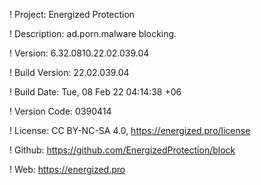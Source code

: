 ! Project: Energized Protection

! Description: ad.porn.malware blocking.

! Version: 6.32.0810.22.02.039.04

! Build Version: 22.02.039.04

! Build Date: Tue, 08 Feb 22 04:14:38 +06

! Version Code: 0390414

! License: CC BY-NC-SA 4.0, https://energized.pro/license

! Github: https://github.com/EnergizedProtection/block

! Web: https://energized.pro
